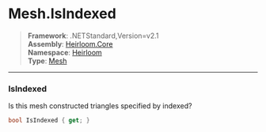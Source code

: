 # Mesh.IsIndexed

> **Framework**: .NETStandard,Version=v2.1  
> **Assembly**: [Heirloom.Core][0]  
> **Namespace**: [Heirloom][0]  
> **Type**: [Mesh][1]  

--------------------------------------------------------------------------------

### IsIndexed

Is this mesh constructed triangles specified by indexed?

```cs
bool IsIndexed { get; }
```

[0]: ..\Heirloom.Core.md
[1]: Heirloom.Mesh.md
